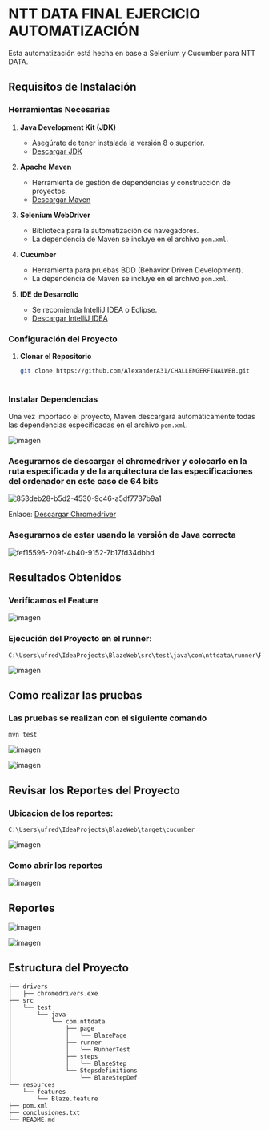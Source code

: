 # NTT DATA FINAL EJERCICIO AUTOMATIZACIÓN

Esta automatización está hecha en base a Selenium y Cucumber para NTT DATA.

## Requisitos de Instalación

### Herramientas Necesarias

1. **Java Development Kit (JDK)**
   - Asegúrate de tener instalada la versión 8 o superior.
   - [Descargar JDK](https://www.oracle.com/java/technologies/javase-downloads.html)

2. **Apache Maven**
   - Herramienta de gestión de dependencias y construcción de proyectos.
   - [Descargar Maven](https://maven.apache.org/download.cgi)

3. **Selenium WebDriver**
   - Biblioteca para la automatización de navegadores.
   - La dependencia de Maven se incluye en el archivo `pom.xml`.

4. **Cucumber**
   - Herramienta para pruebas BDD (Behavior Driven Development).
   - La dependencia de Maven se incluye en el archivo `pom.xml`.

5. **IDE de Desarrollo**
   - Se recomienda IntelliJ IDEA o Eclipse.
   - [Descargar IntelliJ IDEA](https://www.jetbrains.com/idea/download/)

### Configuración del Proyecto

1. **Clonar el Repositorio**
   ```bash
   git clone https://github.com/AlexanderA31/CHALLENGERFINALWEB.git
    
### Instalar Dependencias

Una vez importado el proyecto, Maven descargará automáticamente todas las dependencias especificadas en el archivo `pom.xml`. 

![imagen](https://github.com/user-attachments/assets/73581fbf-7511-4311-91a7-bb7f9e163f8a)


### Asegurarnos de descargar el chromedriver y colocarlo en la ruta especificada y de la arquitectura de las especificaciones del ordenador en este caso de 64 bits

![853deb28-b5d2-4530-9c46-a5df7737b9a1](https://github.com/user-attachments/assets/f925f1e0-d3f2-4d04-81b1-4c9c9087aac3)


Enlace: [Descargar Chromedriver](https://googlechromelabs.github.io/chrome-for-testing/)

### Asegurarnos de estar usando la versión de Java correcta 

![fef15596-209f-4b40-9152-7b17fd34dbbd](https://github.com/user-attachments/assets/82c3fef3-52c6-441a-a051-189e1402af05)

## Resultados Obtenidos

### Verificamos el Feature

![imagen](https://github.com/user-attachments/assets/fd2d83eb-4704-4e90-99fc-01f0e9f6e576)

### Ejecución del Proyecto en el runner:

    C:\Users\ufred\IdeaProjects\BlazeWeb\src\test\java\com\nttdata\runner\RunnerTest.java

![imagen](https://github.com/user-attachments/assets/17b6465c-0196-4b57-b3bf-fced36c8d647)



## Como realizar las pruebas

### Las pruebas se realizan con el siguiente comando

    mvn test

![imagen](https://github.com/user-attachments/assets/1da18f61-d7e0-4497-a23c-5881315f558e)

![imagen](https://github.com/user-attachments/assets/65617e6c-9004-40d2-ba6f-337b0251b1b8)

## Revisar los Reportes del Proyecto 

### Ubicacion de los reportes:

    C:\Users\ufred\IdeaProjects\BlazeWeb\target\cucumber

![imagen](https://github.com/user-attachments/assets/20230a5c-35c9-456f-a8de-b0a3f125dc8c)

### Como abrir los reportes

![imagen](https://github.com/user-attachments/assets/485929c5-5cb5-4ffd-b84b-9c7c75c8c9e1)

## Reportes 

![imagen](https://github.com/user-attachments/assets/2a0a0cc7-9fc3-4ba0-b082-1b12d9a4b3a9)

![imagen](https://github.com/user-attachments/assets/242c09fe-d316-4acc-8352-581c56f8104d)




## Estructura del Proyecto

```plaintext
├── drivers
│   ├── chromedrivers.exe
├── src
│   └── test
│       └── java
│           └── com.nttdata
│               ├── page
│               │   └── BlazePage
│               ├── runner
│               │   └── RunnerTest
│               ├── steps
│               │   └── BlazeStep
│               └── Stepsdefinitions
│                   └── BlazeStepDef
└── resources
    └── features
        └── Blaze.feature
├── pom.xml
├── conclusiones.txt
└── README.md
